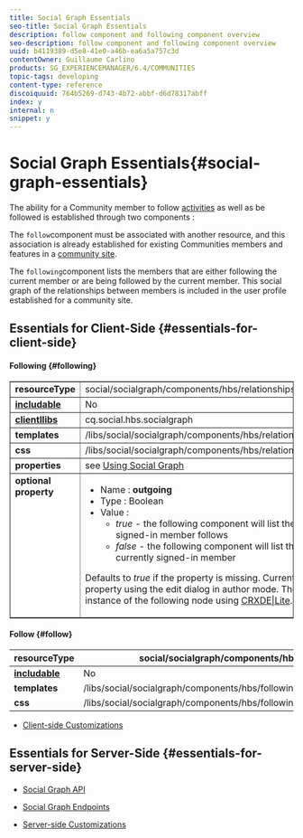 ```yaml
---
title: Social Graph Essentials
seo-title: Social Graph Essentials
description: follow component and following component overview
seo-description: follow component and following component overview
uuid: b4119389-d5e8-41e0-a46b-ea6a5a757c3d
contentOwner: Guillaume Carlino
products: SG_EXPERIENCEMANAGER/6.4/COMMUNITIES
topic-tags: developing
content-type: reference
discoiquuid: 764b5269-d743-4b72-abbf-d6d78317abff
index: y
internal: n
snippet: y
---
```


# Social Graph Essentials{#social-graph-essentials}

The ability for a Community member to follow [activities](../../communities/using/essentials-activities.md) as well as be followed is established through two components :

The `follow`component must be associated with another resource, and this association is already established for existing Communities members and features in a [community site](../../communities/using/overview.md#communitiessites).

The `following`component lists the members that are either following the current member or are being followed by the current member. This social graph of the relationships between members is included in the user profile established for a community site.

## Essentials for Client-Side {#essentials-for-client-side}

#### Following {#following}

<table border="1" cellpadding="4" cellspacing="4" width="100%"> 
 <tbody>
  <tr>
   <td> <strong>resourceType</strong></td> 
   <td>social/socialgraph/components/hbs/relationships</td> 
  </tr>
  <tr>
   <td> <a href="../../communities/using/scf.md#addorincludeacommunitiescomponent"><strong>includable</strong></a></td> 
   <td>No</td> 
  </tr>
  <tr>
   <td> <a href="../../communities/using/clientlibs.md"><strong>clientllibs</strong></a></td> 
   <td>cq.social.hbs.socialgraph</td> 
  </tr>
  <tr>
   <td> <strong>templates</strong></td> 
   <td> /libs/social/socialgraph/components/hbs/relationships/relationships.hbs</td> 
  </tr>
  <tr>
   <td> <strong>css</strong></td> 
   <td> /libs/social/socialgraph/components/hbs/relationships/clientlibs/relationships.css</td> 
  </tr>
  <tr>
   <td><strong> properties</strong></td> 
   <td>see <a href="../../communities/using/socialgraph.md">Using Social Graph</a></td> 
  </tr>
  <tr>
   <td style="vertical-align: top;"><strong> optional<br /> property</strong></td> 
   <td>
    <ul> 
     <li>Name : <strong><span class="code">outgoing</span></strong></li> 
     <li>Type : Boolean</li> 
     <li>Value :<br /> 
      <ul> 
       <li><i>true </i>- the <span class="code">following</span> component will list the members who the currently signed-in member <span class="code">follows</span></li> 
       <li><i>false </i>- the <span class="code">following</span> component will list the members who <span class="code">follow </span>the currently signed-in member</li> 
      </ul> </li> 
    </ul> <p>Defaults to <i>true</i> if the property is missing. Currently, it is not possible to set this property using the edit dialog in author mode. The property must be added to an instance of the <span class="code">following </span>node using <a href="../../sites/developing/using/developing-with-crxde-lite.md">CRXDE|Lite</a>.</p> </td> 
  </tr>
 </tbody>
</table>

#### Follow {#follow}

|  **resourceType** |social/socialgraph/components/hbs/following |
|---|---|
|  [**includable**](../../communities/using/scf.md#addorincludeacommunitiescomponent) |No |
|  **templates** | /libs/social/socialgraph/components/hbs/following/following.hbs |
|  **css** | /libs/social/socialgraph/components/hbs/following/clientlibs/following.css |

* [Client-side Customizations](../../communities/using/client-customize.md)

## Essentials for Server-Side {#essentials-for-server-side}

* [Social Graph API](/sites/developing/using/reference-materials/javadoc/com/adobe/cq/social/graph/client/api/package-frame)

* [Social Graph Endpoints](/sites/developing/using/reference-materials/javadoc/com/adobe/cq/social/graph/client/endpoint/package-frame)

* [Server-side Customizations](../../communities/using/server-customize.md)


